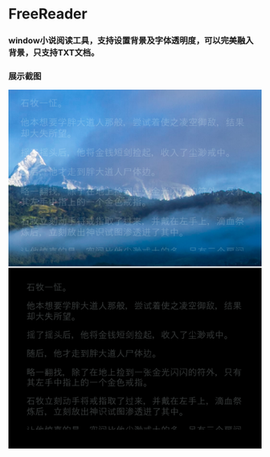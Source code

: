 # FreeReader
### window小说阅读工具，支持设置背景及字体透明度，可以完美融入背景，只支持TXT文档。
### 展示截图
![输入图片说明](FreeReader/screenshot1.png)![输入图片说明](FreeReader/Images/screenshot2.png)
